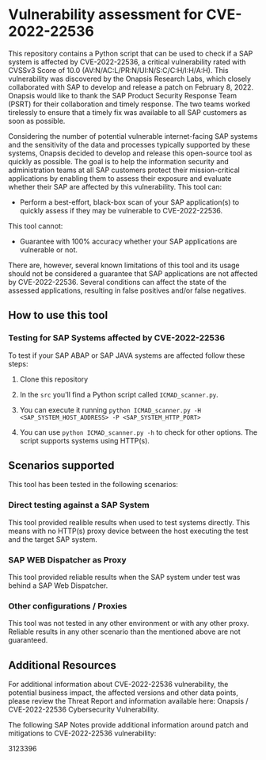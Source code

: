 # Vulnerability assessment for CVE-2022-22536

This repository contains a Python script that can be used to check if a SAP system is affected by CVE-2022-22536, a critical vulnerability rated with CVSSv3 Score of 10.0 (AV:N/AC:L/PR:N/UI:N/S:C/C:H/I:H/A:H). This vulnerability was discovered by the Onapsis Research Labs, which closely collaborated with SAP to develop and release a patch on February 8, 2022. Onapsis would like to thank the SAP Product Security Response Team (PSRT) for their collaboration and timely response. The two teams worked tirelessly to ensure that a timely fix was available to all SAP customers as soon as possible.

Considering the number of potential vulnerable internet-facing SAP systems and the sensitivity of the data and processes typically supported by these systems, Onapsis decided to develop and release this open-source tool as quickly as possible. The goal is to help the information security and administration teams at all SAP customers protect their mission-critical applications by enabling them to assess their exposure and evaluate whether their SAP are affected by this vulnerability.
This tool can:

- Perform a best-effort, black-box scan of your SAP application(s) to quickly assess if they may be vulnerable to CVE-2022-22536.

This tool cannot:

- Guarantee with 100% accuracy whether your SAP applications are vulnerable or not.

There are, however, several known limitations of this tool and its usage should not be considered a guarantee that SAP applications are not affected by CVE-2022-22536. Several conditions can affect the state of the assessed applications, resulting in false positives and/or false negatives.

## How to use this tool

### Testing for SAP Systems affected by CVE-2022-22536

To test if your SAP ABAP or SAP JAVA systems are affected follow these steps:

1. Clone this repository

2. In the `src` you'll find a Python script called `ICMAD_scanner.py`.

3. You can execute it running `python ICMAD_scanner.py -H <SAP_SYSTEM_HOST_ADDRESS> -P <SAP_SYSTEM_HTTP_PORT>`

4. You can use `python ICMAD_scanner.py -h` to check for other options. The script supports systems using HTTP(s).

## Scenarios supported

This tool has been tested in the following scenarios:

### Direct testing against a SAP System

This tool provided realible results when used to test systems directly. This means with no HTTP(s) proxy device between the host executing the test and the target SAP system.

### SAP WEB Dispatcher as Proxy

This tool provided reliable results when the SAP system under test was behind a SAP Web Dispatcher.

### Other configurations / Proxies

This tool was not tested in any other environment or with any other proxy. Reliable results in any other scenario than the mentioned above are not guaranteed.

## Additional Resources

For additional information about CVE-2022-22536 vulnerability, the potential business impact, the affected versions and other data points, please review the Threat Report and information available here: Onapsis / CVE-2022-22536 Cybersecurity Vulnerability.

The following SAP Notes provide additional information around patch and mitigations to CVE-2022-22536 vulnerability:

3123396

